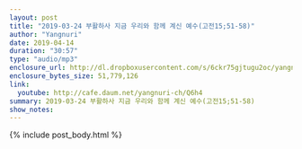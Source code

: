 ```yaml
---
layout: post
title: "2019-03-24 부활하사 지금 우리와 함께 계신 예수(고전15;51-58)"
author: "Yangnuri"
date: 2019-04-14
duration: "30:57"
type: "audio/mp3"
enclosure_url: http://dl.dropboxusercontent.com/s/6ckr75gjtugu2oc/yangnurichurch190324.mp3
enclosure_bytes_size: 51,779,126
link:
  youtube: http://cafe.daum.net/yangnuri-ch/Q6h4
summary: 2019-03-24 부활하사 지금 우리와 함께 계신 예수(고전15;51-58)
show_notes:
---
```


{% include post_body.html %}
